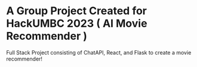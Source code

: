 # A Group Project Created for HackUMBC 2023 ( AI Movie Recommender )
Full Stack Project consisting of ChatAPI, React, and Flask to create a movie recommender!
